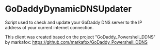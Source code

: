 # GoDaddyDynamicDNSUpdater
Script used to check and update your GoDaddy DNS server to the IP address of your current internet connection.

This client was created based on the project "GoDaddy_Powershell_DDNS" by markafox: https://github.com/markafox/GoDaddy_Powershell_DDNS
